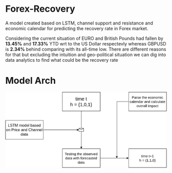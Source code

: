 # Forex-Recovery
A model created based on LSTM, channel support and resistance and economic calendar for predicting the recovery rate in Forex market.

Considering the current situation of EURO and British Pounds had fallen by **13.45%** and **17.33%** YTD wrt to the US Dollar respectevly whereas GBPUSD is **2.34%** behind comparing with its all-time low.
There are different reasons for that but excluding the intuition and geo-political situation we can dig into data analytics to find what could be the recovery rate

# Model Arch
![Model](https://github.com/white07S/Forex-Recovery/blob/main/model/model.png)